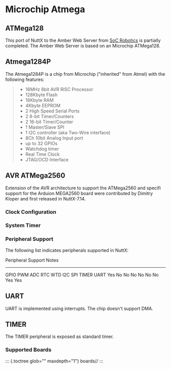 Microchip Atmega
================

ATMega128
---------

This port of NuttX to the Amber Web Server from [SoC
Robotics](http://www.soc-robotics.com/index.htm) is partially completed.
The Amber Web Server is based on an Microchip ATMega128.

Atmega1284P
-----------

The Atmega1284P is a chip from Microchip (\"inherited\" from Atmel) with
the following features:

> -   16MHz 8bit AVR RISC Processor
> -   128Kbyte Flash
> -   16Kbyte RAM
> -   4Kbyte EEPROM
> -   2 High Speed Serial Ports
> -   2 8-bit Timer/Counters
> -   2 16-bit Timer/Counter
> -   1 Master/Slave SPI
> -   1 I2C controller (aka Two-Wire interface)
> -   8Ch 10bit Analog Input port
> -   up to 32 GPIOs
> -   Watchdog timer
> -   Real Time Clock
> -   JTAG/OCD Interface

AVR ATMega2560
--------------

Extension of the AVR architecture to support the ATMega2560 and specifi
support for the Arduion MEGA2560 board were contributed by Dimitry
Kloper and first released in NuttX-7.14.

### Clock Configuration

### System Timer

### Peripheral Support

The following list indicates peripherals supported in NuttX:

  Peripheral                                Support                         Notes
  ----------------------------------------- ------------------------------- -------
  GPIO PWM ADC RTC WTD I2C SPI TIMER UART   Yes No No No No No No Yes Yes   

UART
----

UART is implemented using interrupts. The chip doesn\'t support DMA.

TIMER
-----

The TIMER peripheral is exposed as standard timer.

### Supported Boards

::: {.toctree glob="" maxdepth="1"}
boards/*/*
:::
